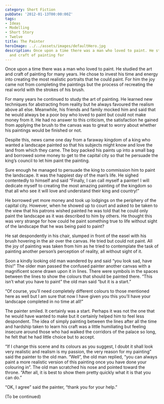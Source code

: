 ```yaml
---
category: Short Fiction
pubDate: '2012-01-13T00:00:00Z'
tags:
- Ideas
- Modelling
- Short Story
- Twelve
title: The Painter
heroImage: ../../assets/images/defaultHero.jpg
description: Once upon a time there was a man who loved to paint. He studied the art
  and craft of painting for
---
```

Once upon a time there was a man who loved to paint. He studied the art and craft of painting for many years. He chose to invest his time and energy into creating the most realistic portraits that he could paint. For him the joy came not from completing the paintings but the process of recreating the real world with the strokes of his brush.

For many years he continued to study the art of painting. He learned new techniques for abstracting from reality but he always favoured the realism above all else. Meanwhile, his friends and family mocked him and said that he would always be a poor boy who loved to paint but could not make money from it. He had no answer to this criticism, the satisfaction he gained from applying the brush to the canvas was to great to worry about whether his paintings would be finished or not.

Despite this, news came one day from a faraway kingdom of a king who wanted a landscape painted so that his subjects might know and love the land from which they came. The boy packed his paints up into a small bag and borrowed some money to get to the capital city so that he persuade the king’s council to let him paint the painting.

Sure enough he managed to persuade the king to commission him to paint the landscape. It was the happiest day of the man’s life. He sighed contentedly to himself and said “Finally, I can call myself a painter! I will dedicate myself to creating the most amazing painting of the kingdom so that all who see it will love and understand their king and country!”

He borrowed yet more money and took up lodgings on the periphery of the capital city. However, when he showed up to court and asked to be taken to the view that his patrons wished painted he was told that he could only paint the landscape as it was described to him by others. He thought this was very strange for how could he paint something true to life without sight of the landscape that he was being paid to paint?

He sat despondently in his chair, slumped in front of the easel with his brush hovering in the air over the canvas. He tried but could not paint. All the joy of painting was taken from him as he tried to contemplate the task of painting another person’s perception of reality, all without sight of it.

Soon a kindly looking old man wandered by and said “you look sad, have this!” The older man passed the confused painter another canvas with a magnificent scene drawn upon it in lines. There were symbols in the spaces between the lines to show the colours that should be painted there. “This isn’t what you have to paint” the old man said “but it is a start.”

“Of course, you’ll need completely different colours to those mentioned here as well but I am sure that now I have given you this you’ll have your landscape completed in no time at all!”

The painter smiled. It certainly was a start. Perhaps it was not the one that he would have wanted to make but it certainly helped him to feel less despondent. The idea of simply painting between the lines after all the time and hardship taken to learn his craft was a little humiliating but feeling insecure around those who had walked the corridors of the palace so long, he felt that he had little choice but to accept.

“If I change this scene and its colours as you suggest, I doubt it shall look very realistic and realism is my passion, the very reason for my painting” said the painter to the old man. “Well”, the old man replied, “you can always paint a more realistic version of this painting once you have done your colouring in”. The old man scratched his nose and pointed toward the throne. “After all, it is best to show them pretty quickly what it is that you can do.”

“OK, I agree” said the painter, “thank you for your help.”

(To be continued)